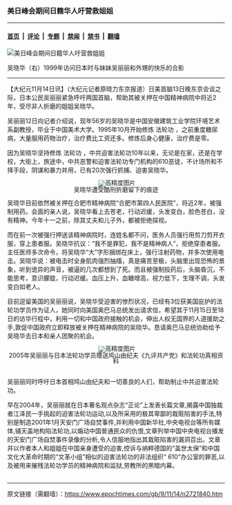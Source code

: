 ### 美日峰会期间日籍华人吁营救姐姐

---

#### [首页](../../../..?n2721840) &nbsp;|&nbsp; [评论](../../../../../epoch-comment?n2721840) &nbsp;|&nbsp; [专题](../../../../../epoch-special?n2721840) &nbsp;|&nbsp; [禁闻](../../../../../epoch-news?n2721840) &nbsp;|&nbsp; [禁书](../../../../../books?n2721840) &nbsp;|&nbsp; [翻墙](https://github.com/gfw-breaker/nogfw/blob/master/README.md?n2721840)


<div><img alt="美日峰会期间日籍华人吁营救姐姐" class="attachment-djy_600_400 size-djy_600_400 wp-post-image" src="https://i.epochtimes.com/assets/uploads/2009/11/911131600241887-600x400.jpg"/>
<div class="caption">
 <p>
  吴晓华（右）1999年访问日本时与妹妹吴丽丽和外甥的快乐的合影
 </p>
</div></div><hr/><div class="post_content" id="artbody" itemprop="articleBody">
 <!-- article content begin -->
 <p>
  【大纪元11月14日讯】（大纪元记者原晓力东京报道）日美首脑13日晚东京会谈之际，日本公民吴丽丽紧急呼吁两国首脑，帮助其被关押在中国精神病院中将近2年，受尽非人折磨的姐姐吴晓华。
 </p>
 <p>
  吴丽丽12日向记者介绍说，现年56岁的吴晓华是中国安徽建筑工业学院环境艺术系副教授，毕业于中国美术大学。1995年10月开始修炼
  <ok href="https://www.epochtimes.com/gb/tag/%E6%B3%95%E8%BD%AE%E5%8A%9F.html">
   法轮功
  </ok>
  ，之前重度糖尿病，大量服用药物治疗，治疗费比工资还多。修炼后身心健康，治疗费是零。
 </p>
 <p>
  因为吴晓华坚持修炼
  <ok href="https://www.epochtimes.com/gb/tag/%E6%B3%95%E8%BD%AE%E5%8A%9F.html">
   法轮功
  </ok>
  ，中共迫害法轮功10年以来，无论是在家，还是在学校，大街上，旅途中，中共恶警和迫害法轮功专门机构的610恶徒，不计场所和不择手段，阴谋和暴力并用，已有20次强行抓捕、迫害吴晓华。
 </p>
 <p>
  <!--image v 1.0-->
 </p>
 <div style="line-height: 90%; text-align: center;">
  <ok href=" https://i.epochtimes.com/assets/uploads/2009/11/911131600251887.jpg" rel="noreferrer noopener" target="_blank">
   <img alt="" class="size-medium wp-image-7597166" src="https://i.epochtimes.com/assets/uploads/2009/11/911131600251887.jpg" title=""/>
  </ok>
  <img alt="高精度图片" border="0" src="//www.epochtimes.com/images/highRes.jpg"/>
  <br/>
  <span class="bn12">
   吴晓华遭受酷刑折磨留下的痕迹
  </span>
 </div>
 <p>
  <!-- -->
 </p>
 <p>
  吴晓华目前依然被关押在合肥市精神病院“合肥市第四人民医院”，将近2年，被强制用药。会面的亲人说，吴晓华看上去苍老，行动迟缓，头发变白，脸色苍白，没有精神。今年十一之前，除其丈夫和儿子外，都被拒绝探视。
 </p>
 <p>
  而在前一次被强行押送该精神病院时，连姓名都不问，医务人员强行用剪刀剪开衣服，穿上患者服。吴晓华抗议：“我不是罪犯，我不是精神病人”，拒绝穿患者服。主任医师多次命令，将吴晓华“大”字形捆绑在床上，强行注射药物，并多次使用电击。吴晓华说：被电击时全身肌肉强烈抽搐，真是痛苦至极，头脑里出现恐怖的景象，听到诡异的声音，被逼的几次都想到了死。而且被强制投药后，头脑昏沉，不能思考，意识朦胧，行动迟缓。血压上升，血糖增高，视力低下，生理不调，头发变白如老人。
 </p>
 <p>
  目前逗留美国的吴丽丽说，吴晓华受迫害的惨烈状况，已经有3位获美国庇护的法轮功学员作为证人，她同时向美国奥巴马总统发出请求信，希望其于11月15日至18日的访华行程中，利用一切和中国政府接触的机会，伸出人权无国界的人道援助之手,敦促中国政府立即释放被关押在精神病院的吴晓华。恳请奥巴马总统协助给予吴晓华去日本和亲人团聚的机会。
  <br/>
  <!--image v 1.0-->
 </p>
 <div style="line-height: 90%; text-align: center;">
  <ok href=" https://i.epochtimes.com/assets/uploads/2009/11/911131600231887-450x378.jpg" rel="noreferrer noopener" target="_blank">
   <img alt="" class="size-medium wp-image-7597167" src="https://i.epochtimes.com/assets/uploads/2009/11/911131600231887-450x378.jpg" title=""/>
  </ok>
  <img alt="高精度图片" border="0" src="//www.epochtimes.com/images/highRes.jpg"/>
  <br/>
  <span class="bn12">
   2005年吴丽丽与日本法轮功学员赠送鸠山由纪夫《九评共产党》和法轮功真相资料
  </span>
 </div>
 <p>
  <!-- -->
  <br/>
  吴丽丽同时呼吁日本首相鸠山由纪夫和一切善良的人们，帮助制止中共迫害法轮功。
 </p>
 <p>
  早在2004年，吴丽丽就在日本著名观点杂志“正论”上发表长篇文章,揭露中国独裁者江泽民一手挑起的迫害法轮功运动,以及所采用的极其卑鄙的栽赃陷害的手法,特别是制造2001年1月天安门广场自焚事件,并利用中国新华社,中央电视台等所有媒体,铺天盖地构陷法轮功,以煽动中国普通民众的仇恨,文章列举中国中央电视台播发的天安门广场自焚事件录像的分析,令人信服地指出其栽赃陷害的漏洞百出。文章并以作者本人和姐姐在中国亲身遭受的迫害,控诉与纳粹德国的“盖世太保”和中国文化大革命时期的“文革小组”相似的迫害法轮功的非法组织“ 610”办公室的罪恶,以及被用来摧残法轮功学员的精神病院和监狱,劳教所的黑暗内幕。
  <font color="#ffffff">
   (http://www.dajiyuan.com)
  </font>
 </p>
 <!-- article content end -->
 <div id="below_article_ad">
 </div>
</div>


---

原文链接（需翻墙）：https://www.epochtimes.com/gb/9/11/14/n2721840.htm